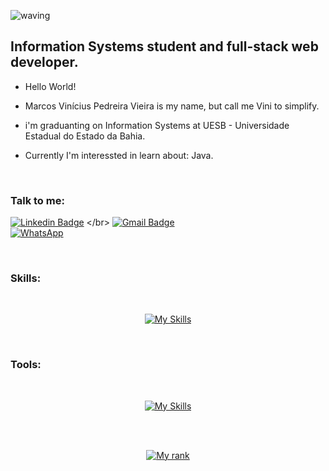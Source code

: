   ![waving](https://capsule-render.vercel.app/api?type=waving&height=200&text=vinicius_vieira%20&fontAlignY=40&color=gradient)
  
  ## Information Systems student and full-stack web developer. 


- Hello World!
  
-  Marcos Vinícius Pedreira Vieira is my name, but call me Vini to simplify.

- i'm graduanting on Information Systems at UESB - Universidade Estadual do Estado da Bahia. 
 
- Currently I'm interessted in learn about:  Java.

<br />

### Talk to me:

[![Linkedin Badge](https://img.shields.io/badge/-LinkedIn-blue?style=flat&logo=Linkedin&logoColor=white&link=https://www.linkedin.com/in/rebeccamanzi/)]([[https://www.linkedin.com/in/steniowagner/](https://www.linkedin.com/in/vini-si12363/)])
</br>
[![Gmail Badge](https://img.shields.io/badge/-Gmail-c14438?style=flat&logo=Gmail&logoColor=white&link=mailto:viniciuspv.si@gmail.com)](mailto:viniciuspv.si@gmail.com)
</br>
[![WhatsApp](https://img.shields.io/badge/WhatsApp-Chat-green.svg?style=flat-square&logo=whatsapp)](https://api.whatsapp.com/send?phone=5573988251737)



<br />

### Skills:

<div style="display: inline_block" align="center" gap="10px"><br>
  
[![My Skills](https://skillicons.dev/icons?i=html,css,react,js,ts,nodejs,cpp,postgres,mongodb)](https://www.linkedin.com/in/vini-si12363/)


</div>

</br>

### Tools: 

<div style="display: inline_block" align="center" gap="10px"><br>

[![My Skills](https://skillicons.dev/icons?i=styledcomponents,tailwind,nestjs,express,prisma,postman,docker,vite,next,vercel)](https://www.linkedin.com/in/vini-si12363/)  

</div>


<br />
<br />
<div style="display: inline_block" align="center" gap="15px">
  
   [![My rank](https://github-readme-stats.vercel.app/api?username=vinisi12363&show_icons=true&theme=dark)](https://www.linkedin.com/in/vini-si12363/)

   
  
</div>

<br/>





